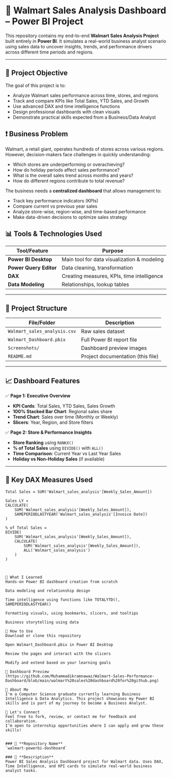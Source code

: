 # 🛒 Walmart Sales Analysis Dashboard – Power BI Project

This repository contains my end-to-end **Walmart Sales Analysis Project** built entirely in **Power BI**. It simulates a real-world business analyst scenario using sales data to uncover insights, trends, and performance drivers across different time periods and regions.

---

## 📌 Project Objective

The goal of this project is to:
- Analyze Walmart sales performance across time, stores, and regions
- Track and compare KPIs like Total Sales, YTD Sales, and Growth
- Use advanced DAX and time intelligence functions
- Design professional dashboards with clean visuals
- Demonstrate practical skills expected from a Business/Data Analyst

## ❗ Business Problem

Walmart, a retail giant, operates hundreds of stores across various regions. However, decision-makers face challenges in quickly understanding:

- Which stores are underperforming or overachieving?
- How do holiday periods affect sales performance?
- What is the overall sales trend across months and years?
- How do different regions contribute to total revenue?

The business needs a **centralized dashboard** that allows management to:

- Track key performance indicators (KPIs)
- Compare current vs previous year sales
- Analyze store-wise, region-wise, and time-based performance
- Make data-driven decisions to optimize sales strategy

## 📊 Tools & Technologies Used

| Tool/Feature           | Purpose                                      |
|------------------------|----------------------------------------------|
| **Power BI Desktop**   | Main tool for data visualization & modeling |
| **Power Query Editor** | Data cleaning, transformation               |
| **DAX**                | Creating measures, KPIs, time intelligence  |
| **Data Modeling**      | Relationships, lookup tables                |

---

## 📁 Project Structure

| File/Folder                  | Description                                 |
|-----------------------------|---------------------------------------------|
| `Walmart_sales_analysis.csv`| Raw sales dataset                           |
| `Walmart_Dashboard.pbix`    | Full Power BI report file                   |
| `Screenshots/`              | Dashboard preview images                    |
| `README.md`                 | Project documentation (this file)          |

---

## 📈 Dashboard Features

✅ **Page 1: Executive Overview**
- **KPI Cards**: Total Sales, YTD Sales, Sales Growth
- **100% Stacked Bar Chart**: Regional sales share
- **Trend Chart**: Sales over time (Monthly or Weekly)
- **Slicers**: Year, Region, and Store filters

✅ **Page 2: Store & Performance Insights**
- **Store Ranking** using `RANKX()`
- **% of Total Sales** using `DIVIDE()` with `ALL()`
- **Time Comparison**: Current Year vs Last Year Sales
- **Holiday vs Non-Holiday Sales** (if available)

---

## 🧠 Key DAX Measures Used

```DAX
Total Sales = SUM('Walmart_sales_analysis'[Weekly_Sales_Amount])

Sales LY = 
CALCULATE(
    SUM('Walmart_sales_analysis'[Weekly_Sales_Amount]),
    SAMEPERIODLASTYEAR('Walmart_sales_analysis'[Invoice Date])
)

% of Total Sales = 
DIVIDE(
    SUM('Walmart_sales_analysis'[Weekly_Sales_Amount]),
    CALCULATE(
        SUM('Walmart_sales_analysis'[Weekly_Sales_Amount]),
        ALL('Walmart_sales_analysis')
    )
)



💼 What I Learned
Hands-on Power BI dashboard creation from scratch

Data modeling and relationship design

Time intelligence using functions like TOTALYTD(), SAMEPERIODLASTYEAR()

Formatting visuals, using bookmarks, slicers, and tooltips

Business storytelling using data

🚀 How to Use
Download or clone this repository

Open Walmart_Dashboard.pbix in Power BI Desktop

Review the pages and interact with the slicers

Modify and extend based on your learning goals

📸 Dashboard Preview
(https://github.com/Muhammadikramnawaz/Walmart-Sales-Performance-Dashboard/blob/main/walmart%20sales%20dashboard%20for%20github.png)

👋 About Me
I'm a Computer Science graduate currently learning Business Intelligence & Data Analytics. This project showcases my Power BI skills and is part of my journey to become a Business Analyst.

💬 Let's Connect
Feel free to fork, review, or contact me for feedback and collaboration.
I’m open to internship opportunities where I can apply and grow these skills!


### 📌 **Repository Name**  
`walmart-powerbi-dashboard`

### 📝 **Description**  
Power BI Sales Analysis Dashboard project for Walmart data. Uses DAX, Time Intelligence, and KPI cards to simulate real-world business analyst tasks.










